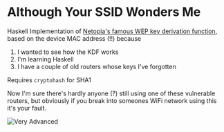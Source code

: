 # Although Your SSID Wonders Me
Haskell Implementation of [Netopia's famous WEP key derivation function](http://www.bacik.ie/eircomwep/howto.html), based on the device MAC address (!!) because

1. I wanted to see how the KDF works
2. I'm learning Haskell
3. I have a couple of old routers whose keys I've forgotten

Requires `cryptohash` for SHA1

Now I'm sure there's hardly anyone (?) still using one of these vulnerable routers, but obviously if you break into someones WiFi network using this it's your fault.

![Very Advanced](http://s4dd.yore.ma/eircom/eircom-bs.jpg)
